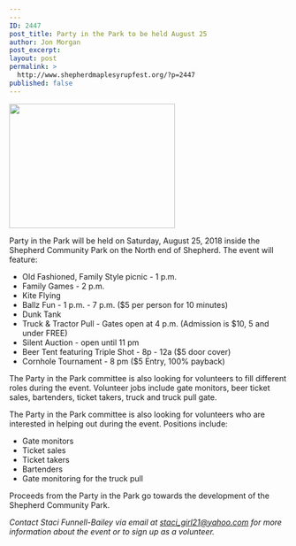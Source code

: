 ```yaml
---
---
ID: 2447
post_title: Party in the Park to be held August 25
author: Jon Morgan
post_excerpt:
layout: post
permalink: >
  http://www.shepherdmaplesyrupfest.org/?p=2447
published: false
---
```

<img class="alignnone size-medium wp-image-2473" src="http://www.shepherdmaplesyrupfest.org/wp-content/uploads/2018/06/100_2748_small-300x225.jpg" alt="" width="300" height="225" />

Party in the Park will be held on Saturday, August 25, 2018 inside the Shepherd Community Park on the North end of Shepherd. The event will feature:
<ul>
 	<li>Old Fashioned, Family Style picnic - 1 p.m.</li>
 	<li>Family Games - 2 p.m.</li>
 	<li>Kite Flying</li>
 	<li>Ballz Fun - 1 p.m. - 7 p.m. ($5 per person for 10 minutes)</li>
 	<li>Dunk Tank</li>
 	<li>Truck &amp; Tractor Pull - Gates open at 4 p.m. (Admission is $10, 5 and under FREE)</li>
 	<li>Silent Auction - open until 11 pm</li>
 	<li>Beer Tent featuring Triple Shot - 8p - 12a ($5 door cover)</li>
 	<li>Cornhole Tournament - 8 pm ($5 Entry, 100% payback)</li>
</ul>
The Party in the Park committee is also looking for volunteers to fill different roles during the event. Volunteer jobs include gate monitors, beer ticket sales, bartenders, ticket takers, truck and truck pull gate.

The Party in the Park committee is also looking for volunteers who are interested in helping out during the event. Positions include:
<ul>
 	<li>Gate monitors</li>
 	<li>Ticket sales</li>
 	<li>Ticket takers</li>
 	<li>Bartenders</li>
 	<li>Gate monitoring for the truck pull</li>
</ul>
Proceeds from the Party in the Park go towards the development of the Shepherd Community Park.

<i>Contact Staci Funnell-Bailey via email at <a href="mailto:staci_girl21@yahoo.com">staci_girl21@yahoo.com </a>for more information about the event or to sign up as a volunteer.</i>